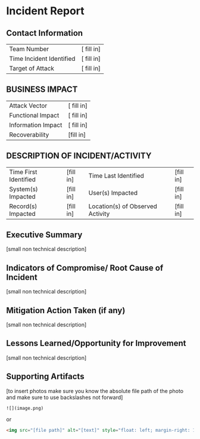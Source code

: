 # Incident Report

## Contact Information

| | |
| ----------- | ----------- |
| Team Number | [ fill in] |
| Time Incident Identified|  [ fill in]|  
| Target of Attack| [ fill in]|

## BUSINESS IMPACT

| | |
| ----------- | ----------- |
| Attack Vector|[ fill in] |
| Functional Impact| [ fill in]|
| Information Impact| [ fill in]|
| Recoverability|[fill in] |

## DESCRIPTION OF INCIDENT/ACTIVITY

| | | | |
|---|---|---|---|
| Time First Identified | [fill in] | Time Last Identified | [fill in] |
| System(s) Impacted | [fill in] |User(s) Impacted | [fill in] |
| Record(s) Impacted | [fill in]|Location(s) of Observed Activity | [fill in] |

## Executive Summary

[small non technical description]

## Indicators of Compromise/ Root Cause of Incident

[small non technical description]

## Mitigation Action Taken (if any)

[small non technical description]

## Lessons Learned/Opportunity for Improvement

[small non technical description]

## Supporting Artifacts

[to insert photos make sure you know the absolute file path of the photo and make sure to use backslashes not forward]

``![](image.png)``

or

```html
<img src="[file path]" alt="[text]" style="float: left; margin-right: 10px;" />
```
